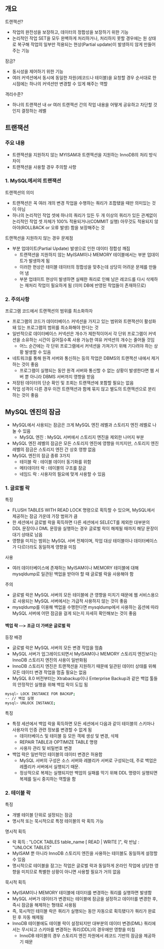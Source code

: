 
## 개요

트랜잭션?

- 작업의 완전성을 보장하고, 데이터의 정합성을 보장하기 위한 기능
- 논리적인 작업 SET을 모두 완벽하게 처리하거나, 처리하지 못할 경우에는 원 상태로 복구해 작업의 일부만 적용되는 현상(Partial update)이 발생하지 않게 만들어주는 기능

잠금?

- 동시성을 제어하기 위한 기능
- 여러 커넥션에서 동시에 동일한 자원(레코드나 테이블)을 요청할 경우 순서대로 한 시점에는 하나의 커넥션만 변경할 수 있게 해주는 역할

격리수준?

- 하나의 트랜잭션 내 or 여러 트랜잭션 간의 작업 내용을 어떻게 공유하고 차단할 것인지 결정하는 레벨

## 트랜잭션

### 주요 내용

- 트랜잭션을 지원하지 않는 MYISAM과 트랜잭션을 지원하는 InnoDB의 처리 방식 차이
- 트랜잭션을 사용할 경우 주의할 사항

### 1. MySQL에서의 트랜잭션

트랜잭션의 의미
- 트랜잭션은 꼭 여러 개의 변경 작업을 수행하는 쿼리가 조합됐을 때만 의미있는 것이 아님
- 하나의 논리적인 작업 셋에 하나의 쿼리가 있든 두 개 이상의 쿼리가 있든 관계없이 논리적인 작업 셋 자체가 100% 적용되거나(COMMIT 실행) 아무것도 적용되지 않아야(ROLLBACK or 오류 발생) 함을 보장해주는 것

트랜잭션을 지원하지 않는 경우 문제점
- 부분 업데이트(Partial Update) 발생으로 인한 데이터 정합성 깨짐
  - 트랜잭션을 지원하지 않는 MyISAM이나 MEMORY 테이블에서는 부분 업데이트가 발생하게 됨
  - 이러한 현상은 테이블 데이터의 정합성을 맞추는데 상당히 어려운 문제를 만들어 냄
  - 부분 업데이트 현상이 발생하면 실패한 쿼리로 인해 남은 레코드를 다시 삭제하는 재처리 작업이 필요하게 됨 (이미 DB에 반영된 작업들이 존재하므로)

### 2. 주의사항

프로그램 코드에서 트랜잭션의 범위를 최소화하자

- 프로그램의 코드가 데이터베이스 커넥션을 가지고 있는 범위와 트랜잭션이 활성화돼 있는 프로그램의 범위를 최소화해야 한다는 것
- 일반적으로 데이터베이스 커넥션은 개수가 제한적이어서 각 단위 프로그램이 커넥션을 소유하는 시간이 길어질수록 사용 가능한 여유 커넥션의 개수는 줄어들 것임
  - 어느 순간에는 각 단위 프로그램에서 커넥션을 가져가기 위해 기다려야 하는 상황 발생할 수 있음
- 네트워크를 통해 원격 서버와 통신하는 등의 작업은 DBMS의 트랜잭션 내에서 제거하는 것이 좋음
  - 프로그램이 실행되는 동안 원격 서버와 통신할 수 없는 상황이 발생한다면 웹 서버 뿐 아니라 DBMS 서버까지 영향을 받음
- 저장된 데이터의 단순 확인 및 조회는 트랜잭션에 포함할 필요는 없음
- 작업 성격이 다른 경우 이전 트랜잭션과 함께 묶지 않고 별도의 트랜잭션으로 분리하는 것이 좋음

## MySQL 엔진의 잠금

- MySQL에서 사용되는 잠금은 크게 MySQL 엔진 레벨과 스토리지 엔진 레벨로 나눌 수 있음
  - MySQL 엔진 : MySQL 서버에서 스토리지 엔진을 제외한 나머지 부분
- MySQL 엔진 레벨의 잠금은 모든 스토리지 엔진에 영향을 미치지만, 스토리지 엔진 레벨의 잠금은 스토리지 엔진 간 상호 영향 없음
- MySQL 엔진의 잠금 종류 3가지
  - 테이블 락 : 테이블 데이터 동기화를 위함
  - 메타데이터 락 : 테이블의 구조를 잠금
  - 네임드 락 : 사용자의 필요에 맞게 사용할 수 있음

### 1. 글로벌 락

특징

- FLUSH TABLES WITH READ LOCK 명령으로 획득할 수 있으며, MySQL에서 제공하는 잠금 가운데 가장 범위가 큼
- 한 세션에서 글로벌 락을 획득하면 다른 세션에서 SELECT를 제외한 대부분의 DDL 문장이나 DML 문장을 실행하는 경우 글로벌 락이 해제될 때까지 해당 문장이 대기 상태로 남음
- 영향을 미치는 범위는 MySQL 서버 전체이며, 작업 대상 테이블이나 데이터베이스가 다르더라도 동일하게 영향을 미침

사용

- 여러 데이터베이스에 존재하는 MyISAM이나 MEMORY 테이블에 대해 mysqldump로 일관된 백업을 받아야 할 때 글로벌 락을 사용해야 함

주의

- 글로벌 락은 MySQL 서버의 모든 테이블에 큰 영향을 미치기 때문에 웹 서비스용으로 사용되는 MySQL 서버에서는 가급적 사용하지 않는 것이 좋음
- mysqldump를 이용해 백업을 수행한다면 mysqldump에서 사용하는 옵션에 따라 MySQL 서버에 어떤 잠금을 걸게 되는지 자세히 확인해보는 것이 좋음

#### 백업 락 --> 조금 더 가벼운 글로벌 락

등장 배경

- 글로벌 락은 MySQL 서버의 모든 변경 작업을 멈춤
- MySQL 서버가 업그레이드되면서 MyISAM이나 MEMORY 스토리지 엔진보다는 InnoDB 스토리지 엔진의 사용이 일반화됨
- InnoDB 스토리지 엔진은 트랜잭션을 지원하기 때문에 일관된 데이터 상태를 위해 모든 데이터 변경 작업을 멈출 필요는 없음
- MySQL 8.0 버전부터는 Xtrabackup이나 Enterprise Backup과 같은 백업 툴들의 안정적인 실행을 위해 백업 락이 도입 됨

```bash
mysql> LOCK INSTANCE FOR BACKUP;
-- // 백업 실행
mysql> UNLOCK INSTANCE;
```

특징

- 특정 세션에서 백업 락을 획득하면 모든 세션에서 다음과 같이 테이블의 스키마나 사용자의 인증 관련 정보를 변경할 수 없게 됨
  - 데이터베이스 및 테이블 등 모든 객체 생성 및 변경, 삭제
  - REPAIR TABLE과 OPTIMIZE TABLE 명령
  - 사용자 관리 및 비밀번호 변경
- 백업 락은 일반적인 테이블의 데이터 변경은 허용함
  - MySQL 서버의 구성은 소스 서버와 레블리카 서버로 구성되는데, 주로 백업은 레플리카 서버에서 실행되기 때문.
  - 정상적으로 복제는 실행되지만 백업의 실패를 막기 위해 DDL 명령이 실행되면 복제를 일시 중지하는 역할을 함

### 2. 테이블 락

특징

- 개별 테이블 단위로 설정되는 잠금
- 명시적 또는 묵시적으로 특정 테이블의 락 획득 가능


명시적 획득

- 락 획득 : "LOCK TABLES table_name [ READ | WRITE ]", 락 반납 : "UNLOCK TABLES"
- MyISAM 뿐 아니라 InnoDB 스토리지 엔진을 사용하는 테이블도 동일하게 설정할 수 있음
- 명시적으로 테이블을 잠그는 작업은 글로벌 락과 동일하게 온라인 작업에 상당한 영향을 미치므로 특별한 상황이 아니면 사용할 필요가 거의 없음

묵시적 획득

- MyISAM이나 MEMORY 테이블에 데이터를 변경하는 쿼리를 실행하면 발생함
- MySQL 서버가 데이터가 변경되는 테이블에 잠금을 설정하고 데이터를 변경한 후, 즉시 잠금을 해제하는 형태로 사용됨
- 즉, 묵시적인 테이블 락은 쿼리가 실행되는 동안 자동으로 획득됐다가 쿼리가 완료된 후 자동 해제됨
- InnoDB 테이블에도 테이블 락이 설정되지만 대부분의 데이터 변경(DML) 쿼리에서는 무시되고 스키마를 변경하는 쿼리(DDL)의 경우에만 영향을 미침
  - InnoDB 테이블의 경우 스토리지 엔진 차원에서 레코드 기반의 잠금을 제공하기 때문